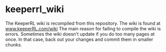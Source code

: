 # keeperrl_wiki

The KeeperRL wiki is recompiled from this repository.
The wiki is found at www.keeperRL.com/wiki
The main reason for failing to compile the wiki is errors.
Sometimes the wiki doesn't update if you do too many pages at once.
In that case, back out your changes and commit them in smaller chunks.
